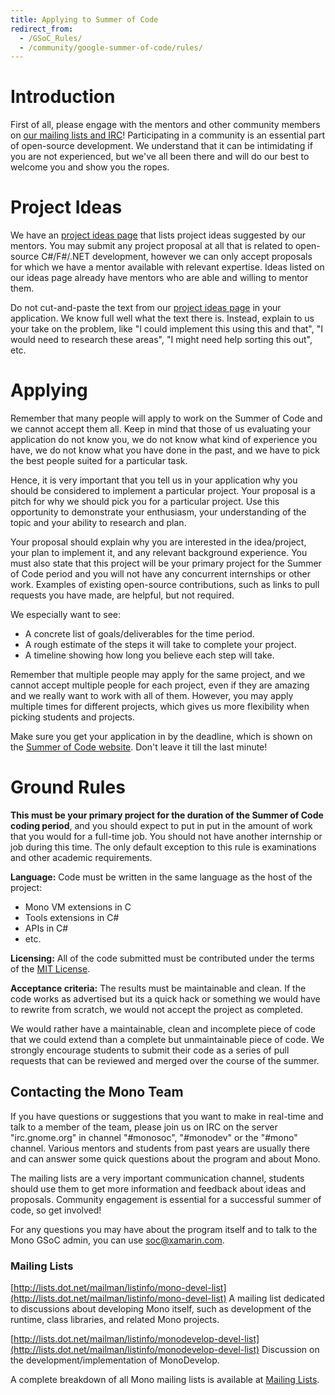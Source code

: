 ```yaml
---
title: Applying to Summer of Code
redirect_from:
  - /GSoC_Rules/
  - /community/google-summer-of-code/rules/
---
```


Introduction
============

First of all, please engage with the mentors and other community members on [our mailing lists and IRC](#contacting-the-mono-team)! Participating in a community is an essential part of open-source development. We understand that it can be intimidating if you are not experienced, but we've all been there and will do our best to welcome you and show you the ropes.

Project Ideas
=============

We have an [project ideas page](community/google-summer-of-code/projects) that lists project ideas suggested by our mentors. You may submit any project proposal at all that is related to open-source C#/F#/.NET development, however we can only accept proposals for which we have a mentor available with relevant expertise. Ideas listed on our ideas page already have mentors who are able and willing to mentor them.

Do not cut-and-paste the text from our [project ideas page](/community/google-summer-of-code/projects/) in your application. We know full well what the text there is. Instead, explain to us your take on the problem, like "I could implement this using this and that", "I would need to research these areas", "I might need help sorting this out", etc.

Applying
========

Remember that many people will apply to work on the Summer of Code and we cannot accept them all. Keep in mind that those of us evaluating your application do not know you, we do not know what kind of experience you have, we do not know what you have done in the past, and we have to pick the best people suited for a particular task.

Hence, it is very important that you tell us in your application why you should be considered to implement a particular project. Your proposal is a pitch for why we should pick you for a particular project. Use this opportunity to demonstrate your enthusiasm, your understanding of the topic and your ability to research and plan.

Your proposal should explain why you are interested in the idea/project, your plan to implement it, and any relevant background experience. You must also state that this project will be your primary project for the Summer of Code period and you will not have any concurrent internships or other work. Examples of existing open-source contributions, such as links to pull requests you have made, are helpful, but not required.

We especially want to see:

-   A concrete list of goals/deliverables for the time period.
-   A rough estimate of the steps it will take to complete your project.
-   A timeline showing how long you believe each step will take.

Remember that multiple people may apply for the same project, and we cannot accept multiple people for each project, even if they are amazing and we really want to work with all of them. However, you may apply multiple times for different projects, which gives us more flexibility when picking students and projects.

Make sure you get your application in by the deadline, which is shown on the [Summer of Code website](https://summerofcode.withgoogle.com/). Don't leave it till the last minute!

Ground Rules
============

**This must be your primary project for the duration of the Summer of Code coding period**, and you should expect to put in put in the amount of work that you would for a full-time job. You should not have another internship or job during this time. The only default exception to this rule is examinations and other academic requirements.

**Language:** Code must be written in the same language as the host of the project:

-   Mono VM extensions in C
-   Tools extensions in C#
-   APIs in C#
-   etc.

**Licensing:** All of the code submitted must be contributed under the terms of the [MIT License](https://opensource.org/licenses/MIT).

**Acceptance criteria:** The results must be maintainable and clean. If the code works as advertised but its a quick hack or something we would have to rewrite from scratch, we would not accept the project as completed.

We would rather have a maintainable, clean and incomplete piece of code that we could extend than a complete but unmaintainable piece of code. We strongly encourage students to submit their code as a series of pull requests that can be reviewed and merged over the course of the summer.

Contacting the Mono Team
------------------------

If you have questions or suggestions that you want to make in real-time and talk to a member of the team, please join us on IRC on the server "irc.gnome.org" in channel "#monosoc", "#monodev" or the "#mono" channel. Various mentors and students from past years are usually there and can answer some quick questions about the program and about Mono.

The mailing lists are a very important communication channel, students should use them to get more information and feedback about ideas and proposals. Community engagement is essential for a successful summer of code, so get involved!

For any questions you may have about the program itself and to talk to the Mono GSoC admin, you can use [soc@xamarin.com](mailto:soc@xamarin.com).

### Mailing Lists

[http://lists.dot.net/mailman/listinfo/mono-devel-list](http://lists.dot.net/mailman/listinfo/mono-devel-list) A mailing list dedicated to discussions about developing Mono itself, such as development of the runtime, class libraries, and related Mono projects.

[http://lists.dot.net/mailman/listinfo/monodevelop-devel-list](http://lists.dot.net/mailman/listinfo/monodevelop-devel-list) Discussion on the development/implementation of MonoDevelop.

A complete breakdown of all Mono mailing lists is available at [Mailing Lists](/community/help/mailing-lists/).
